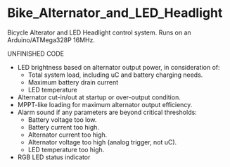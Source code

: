 Bike_Alternator_and_LED_Headlight
==========================

Bicycle Alterator and LED Headlight control system.
Runs on an Arduino/ATMega328P 16MHz.

UNFINISHED CODE
  
* LED brightness based on alternator output power, in consideration of:
  - Total system load, including uC and battery charging needs.
  - Maximum battery drain current
  - LED temperature
* Alternator cut-in/out at startup or over-output condition.
* MPPT-like loading for maximum alternator output efficiency.
* Alarm sound if any parameters are beyond critical thresholds:
  - Battery voltage too low.
  - Battery current too high.
  - Alternator current too high.
  - Alternator voltage too high (analog trigger, not uC).
  - LED temperature too high.
* RGB LED status indicator
